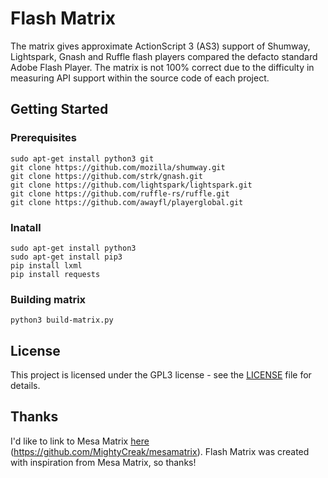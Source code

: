 
# Flash Matrix
The matrix gives approximate ActionScript 3 (AS3) support of Shumway, Lightspark, Gnash and Ruffle flash players compared the defacto standard Adobe Flash Player. The matrix is not 100% correct due to the difficulty in measuring API support within the source code of each project.

## Getting Started

### Prerequisites

```
sudo apt-get install python3 git
git clone https://github.com/mozilla/shumway.git
git clone https://github.com/strk/gnash.git
git clone https://github.com/lightspark/lightspark.git
git clone https://github.com/ruffle-rs/ruffle.git
git clone https://github.com/awayfl/playerglobal.git
```

### Inatall
```
sudo apt-get install python3
sudo apt-get install pip3
pip install lxml
pip install requests
```
### Building matrix
```
python3 build-matrix.py
```


## License

This project is licensed under the GPL3 license - see the [LICENSE](LICENSE) file for details.

## Thanks
I'd like to link to Mesa Matrix [here](https://github.com/MightyCreak/mesamatrix) (https://github.com/MightyCreak/mesamatrix). Flash Matrix was created with inspiration from Mesa Matrix, so thanks!
